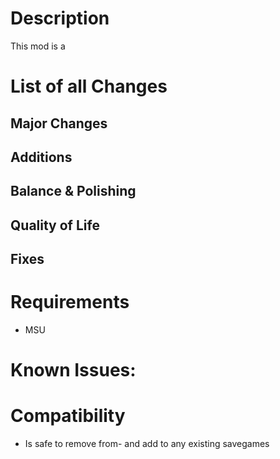 # Description

This mod is a

# List of all Changes

## Major Changes

## Additions

## Balance & Polishing

## Quality of Life

## Fixes

# Requirements

- MSU

# Known Issues:

# Compatibility

- Is safe to remove from- and add to any existing savegames
